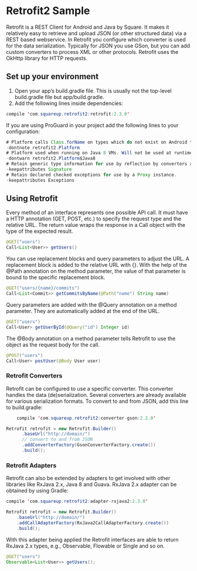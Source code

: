 # Retrofit2 Sample

Retrofit is a REST Client for Android and Java by Square. It makes it relatively easy to retrieve and upload JSON (or other structured data) via a REST based webservice. In Retrofit you configure which converter is used for the data serialization. Typically for JSON you use GSon, but you can add custom converters to process XML or other protocols. Retrofit uses the OkHttp library for HTTP requests.

## Set up your environment
1. Open your app’s build.gradle file. This is usually not the top-level build.gradle file but app/build.gradle.
2. Add the following lines inside dependencies:
```java
compile 'com.squareup.retrofit2:retrofit:2.3.0'
```
If you are using ProGuard in your project add the following lines to your configuration:
```java
# Platform calls Class.forName on types which do not exist on Android to determine platform.
-dontnote retrofit2.Platform
# Platform used when running on Java 8 VMs. Will not be used at runtime.
-dontwarn retrofit2.Platform$Java8
# Retain generic type information for use by reflection by converters and adapters.
-keepattributes Signature
# Retain declared checked exceptions for use by a Proxy instance.
-keepattributes Exceptions
```

## Using Retrofit
Every method of an interface represents one possible API call. It must have a HTTP annotation (GET, POST, etc.) to specify the request type and the relative URL. The return value wraps the response in a Call object with the type of the expected result.
```java
@GET("users")
Call<List<User>> getUsers()
```
You can use replacement blocks and query parameters to adjust the URL. A replacement block is added to the relative URL with {}. With the help of the @Path annotation on the method parameter, the value of that parameter is bound to the specific replacement block.
```java
@GET("users/{name}/commits")
Call<List<Commit>> getCommitsByName(@Path("name") String name)
```
Query parameters are added with the @Query annotation on a method parameter. They are automatically added at the end of the URL.
```java
@GET("users")
Call<User> getUserById(@Query("id") Integer id)
```
The @Body annotation on a method parameter tells Retrofit to use the object as the request body for the call.
```java
@POST("users")
Call<User> postUser(@Body User user)
```
### Retrofit Converters
Retrofit can be configured to use a specific converter. This converter handles the data (de)serialization. Several converters are already available for various serialization formats.
To convert to and from JSON, add this line to build.gradle:
```java
    compile 'com.squareup.retrofit2:converter-gson:2.2.0'
```
```java
Retrofit retrofit = new Retrofit.Builder()
      .baseUrl("http://domain/")
      // convert to and from JSON
      .addConverterFactory(GsonConverterFactory.create())
      .build();
```
### Retrofit Adapters
Retrofit can also be extended by adapters to get involved with other libraries like RxJava 2.x, Java 8 and Guava.
RxJava 2.x adapter can be obtained by using Gradle:
```java
compile 'com.squareup.retrofit2:adapter-rxjava2:2.3.0'
```
```java
Retrofit retrofit = new Retrofit.Builder()
    .baseUrl("http://domain/")
    .addCallAdapterFactory(RxJava2CallAdapterFactory.create())
    .build();
```
With this adapter being applied the Retrofit interfaces are able to return RxJava 2.x types, e.g., Observable, Flowable or Single and so on.
```java
@GET("users")
Observable<List<User>> getUsers();
```



























